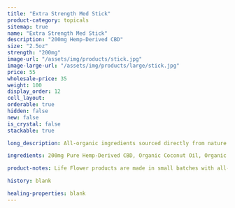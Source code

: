 ```yaml
---
title: "Extra Strength Med Stick"
product-category: topicals
sitemap: true
name: "Extra Strength Med Stick"
description: "200mg Hemp-Derived CBD"
size: "2.5oz"
strength: "200mg"
image-url: "/assets/img/products/stick.jpg"
image-large-url: "/assets/img/products/large/stick.jpg"
price: 55
wholesale-price: 35
weight: 100
display_order: 12
cell_layout:
orderable: true
hidden: false
new: false
is_crystal: false
stackable: true

long_description: All-organic ingredients sourced directly from nature to ease aches, pains, burns, and scars. Coconut oil and olive oil work by nourishing the skin while the anti-inflammatory properties of beeswax, shea butter, lavender and eucalyptus essential oils relieve the muscles. Available in both a plastic "deodorant" style container, as well as our new eco-friendly, 100% biodegradable cardboard container. 

ingredients: 200mg Pure Hemp-Derived CBD, Organic Coconut Oil, Organic Olive Oil, Organic Beeswax, Unrefined Pure Cocoa Butter, Unrefined Pure Shea Butter, Organic Sunflower Lecithin, Tapioca Starch, Essential Oils.

product-notes: Life Flower products are made in small batches with all-natural and boutique ingredients. Orders are processed and shipped in 7-10 business days. Please allow additional time for&nbsp;delivery.

history: blank

healing-properties: blank
---
```

